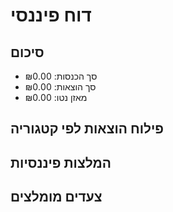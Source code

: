 # דוח פיננסי

## סיכום
- סך הכנסות: ₪0.00
- סך הוצאות: ₪0.00
- מאזן נטו: ₪0.00

## פילוח הוצאות לפי קטגוריה

## המלצות פיננסיות

## צעדים מומלצים
